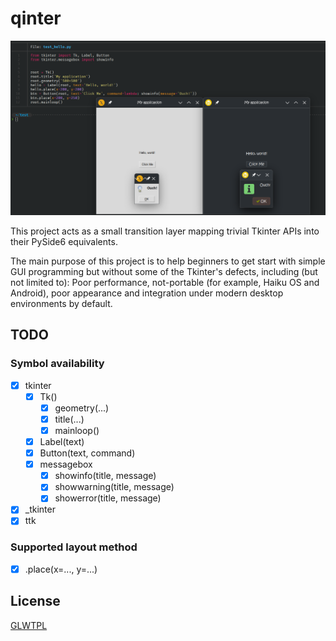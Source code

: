 qinter
======

![banner](github-banner.png)

This project acts as a small transition layer mapping trivial Tkinter APIs into their PySide6 equivalents.

The main purpose of this project is to help beginners to get start with simple GUI programming but without some of the Tkinter's defects, including (but not limited to): Poor performance, not-portable (for example, Haiku OS and Android), poor appearance and integration under modern desktop environments by default.

## TODO

### Symbol availability

- [x] tkinter
  - [x] Tk()
    - [x] geometry(...)
    - [x] title(...)
    - [x] mainloop()
  - [x] Label(text)
  - [x] Button(text, command)
  - [x] messagebox
    - [x] showinfo(title, message)
    - [x] showwarning(title, message)
    - [x] showerror(title, message)
- [x] _tkinter
- [x] ttk

### Supported layout method

- [x] .place(x=..., y=...)


## License

[GLWTPL](LICENSE.txt)
